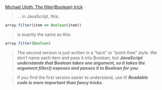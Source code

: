 [Michael Uloth: The filter(Boolean) trick](https://www.michaeluloth.com/filter-boolean)

>... in JavaScript, this:
```js
array.filter(item => Boolean(item))
```
>is exactly the same as this:
```js
array.filter(Boolean)
```
>The second version is just written in a “tacit” or “point-free” style. We don’t name each item and pass it into Boolean, but ***JavaScript understands that Boolean takes one argument, so it takes the argument filter() exposes and passes it to Boolean for you***.

>If you find the first version easier to understand, use it! ***Readable code is more important than fancy tricks***.
